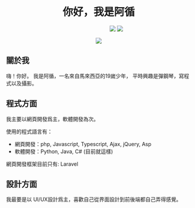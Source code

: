 <h1 align="center">你好，我是阿循</h1>


<p align="center" style="width:600px">
  <img src="https://github-readme-stats.vercel.app/api/top-langs/?username=gansoonlee&theme=radical&locale=zh-tw">
  <img src="https://github-readme-stats.vercel.app/api?username=gansoonlee&show_icons=true&theme=radical&locale=zh-tw">
</p>

<p align="center">
  <img src="https://github-readme-streak-stats.herokuapp.com/?user=gansoonlee&locale=zh-tw&theme=dark&line_height=2.7px">
</p>

## 關於我

嗨！你好。
我是阿循，一名來自馬來西亞的19嵗少年，
平時興趣是彈鋼琴，寫程式以及攝影。

## 程式方面

我主要以網頁開發爲主，軟體開發為次。

使用的程式語言有：
  + 網頁開發：php, Javascript, Typescript, Ajax, jQuery, Asp
  + 軟體開發：Python, Java, C# (目前就這樣)

網頁開發框架目前只有: Laravel

## 設計方面
我最要是以 UI/UX設計爲主，喜歡自己從界面設計到前後端都自己弄得感覺。
